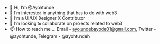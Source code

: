 - 👋 Hi, I’m @Ayohtunde
- 👀 I’m interested in anything that has to do with web3
- 🌱 I’m a UI/UX Designer X Contributor
- 💞️ I’m looking to collaborate on projects related to web3
- 📫 How to reach me ... Email - ayotundebayode01@gmail.com, Twitter - @ayohtunde, Telegram - @ayohtundeh

<!---
Ayohtunde/Ayohtunde is a ✨ special ✨ repository because its `README.md` (this file) appears on your GitHub profile.
You can click the Preview link to take a look at your changes.
--->
